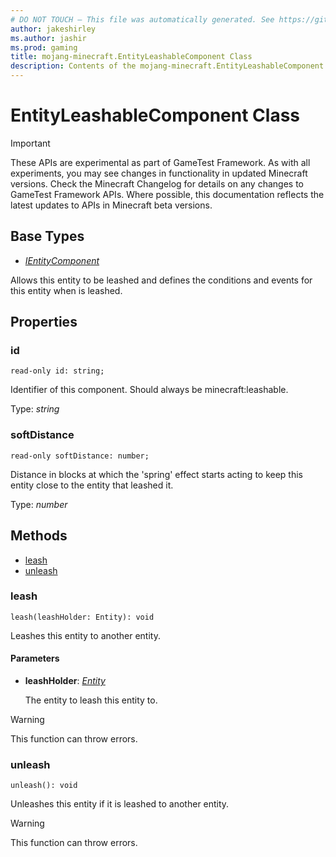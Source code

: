 ```yaml
---
# DO NOT TOUCH — This file was automatically generated. See https://github.com/Mojang/MinecraftScriptingApiDocsGenerator to modify descriptions, examples, etc.
author: jakeshirley
ms.author: jashir
ms.prod: gaming
title: mojang-minecraft.EntityLeashableComponent Class
description: Contents of the mojang-minecraft.EntityLeashableComponent class.
---
```

# EntityLeashableComponent Class
>[!IMPORTANT]
>These APIs are experimental as part of GameTest Framework. As with all experiments, you may see changes in functionality in updated Minecraft versions. Check the Minecraft Changelog for details on any changes to GameTest Framework APIs. Where possible, this documentation reflects the latest updates to APIs in Minecraft beta versions.

## Base Types
- [*IEntityComponent*](IEntityComponent.md)

Allows this entity to be leashed and defines the conditions and events for this entity when is leashed.

## Properties
### **id**
`read-only id: string;`

Identifier of this component. Should always be minecraft:leashable.

Type: *string*


### **softDistance**
`read-only softDistance: number;`

Distance in blocks at which the 'spring' effect starts acting to keep this entity close to the entity that leashed it.

Type: *number*



## Methods
- [leash](#leash)
- [unleash](#unleash)
  
### **leash**
`
leash(leashHolder: Entity): void
`

Leashes this entity to another entity.
#### **Parameters**
- **leashHolder**: [*Entity*](Entity.md)
  
  The entity to leash this entity to.


> [!WARNING]
> This function can throw errors.

### **unleash**
`
unleash(): void
`

Unleashes this entity if it is leashed to another entity.


> [!WARNING]
> This function can throw errors.


